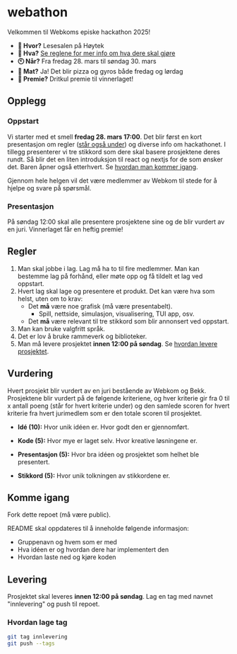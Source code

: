 # webathon

Velkommen til Webkoms episke hackathon 2025!

- **📍 Hvor?** Lesesalen på Høytek
- **📃 Hva?** [Se reglene for mer info om hva dere skal gjøre](#regler)
- **🕙 Når?** Fra fredag 28. mars til søndag 30. mars
- **🍕 Mat?** Ja! Det blir pizza og gyros både fredag og lørdag
- **🎁 Premie?** Dritkul premie til vinnerlaget!

## Opplegg

### Oppstart

Vi starter med et smell **fredag 28. mars 17:00**. Det blir først en kort presentasjon om regler ([står også under](#regler)) og diverse info om hackathonet. I tillegg presenterer vi tre stikkord som dere skal basere prosjektene deres rundt. Så blir det en liten introduksjon til react og nextjs for de som ønsker det. Baren åpner også etterhvert. Se [hvordan man kommer igang](#komme-igang).

Gjennom hele helgen vil det være medlemmer av Webkom til stede for å hjelpe og svare på spørsmål.

### Presentasjon

På søndag 12:00 skal alle presentere prosjektene sine og de blir vurdert av en juri. Vinnerlaget får en heftig premie!

## Regler

1. Man skal jobbe i lag. Lag må ha to til fire medlemmer. Man kan bestemme lag på forhånd, eller møte opp og få tildelt et lag ved oppstart.
2. Hvert lag skal lage og presentere et produkt. Det kan være hva som helst, uten om to krav:
   - Det **må** være noe grafisk (må være presentabelt).
     - Spill, nettside, simulasjon, visualisering, TUI app, osv.
   - Det **må** være relevant til tre stikkord som blir annonsert ved oppstart.
3. Man kan bruke valgfritt språk.
4. Det er lov å bruke rammeverk og biblioteker.
5. Man må levere prosjektet **innen 12:00 på søndag**. Se [hvordan levere prosjektet](#levering).

## Vurdering

Hvert prosjekt blir vurdert av en juri bestående av Webkom og Bekk. Prosjektene blir vurdert på de følgende kriteriene, og hver kriterie gir fra 0 til x antall poeng (står for hvert kriterie under) og den samlede scoren for hvert kriterie fra hvert jurimedlem som er den totale scoren til prosjektet.

- **Idé (10):** Hvor unik idéen er. Hvor godt den er gjennomført.

- **Kode (5):** Hvor mye er laget selv. Hvor kreative løsningene er.

- **Presentasjon (5):** Hvor bra idéen og prosjektet som helhet ble presentert.

- **Stikkord (5):** Hvor unik tolkningen av stikkordene er.

## Komme igang

Fork dette repoet (må være public).

README skal oppdateres til å inneholde følgende informasjon:

- Gruppenavn og hvem som er med
- Hva idéen er og hvordan dere har implementert den
- Hvordan laste ned og kjøre koden

## Levering

Prosjektet skal leveres **innen 12:00 på søndag**. Lag en tag med navnet "innlevering" og push til repoet.

### Hvordan lage tag

```sh
git tag innlevering
git push --tags
```
